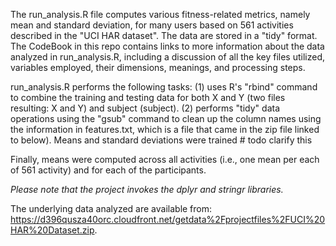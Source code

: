 The run_analysis.R file computes various fitness-related metrics, namely mean and standard deviation, for many users based on 561 activities described in the "UCI HAR dataset". The data are stored in a "tidy" format. The CodeBook in this repo contains links to more information about the data analyzed in run_analysis.R, including a discussion of all the key files utilized, variables employed, their dimensions, meanings, and processing steps.

run_analysis.R performs the following tasks: (1) uses R's "rbind" command to combine the training and testing data for both X and Y (two files resulting: X and Y) and subject (subject).  (2) performs "tidy" data operations using the "gsub" command to clean up the column names using the information in features.txt, which is a file that came in the zip file linked to below).  Means and standard deviations were trained  # todo clarify this

Finally, means were computed across all activities (i.e., one mean per each of 561 activity) and for each of the participants.

*Please note that the project invokes the dplyr and stringr libraries.*

The underlying data analyzed are available from:
https://d396qusza40orc.cloudfront.net/getdata%2Fprojectfiles%2FUCI%20HAR%20Dataset.zip.
